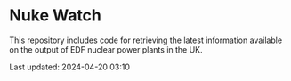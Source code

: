 # Nuke Watch

This repository includes code for retrieving the latest information available on the output of EDF nuclear power plants in the UK.

Last updated: 2024-04-20 03:10